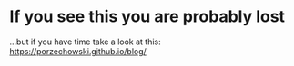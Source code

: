 # If you see this you are probably lost

...but if you have time take a look at this:
https://porzechowski.github.io/blog/


